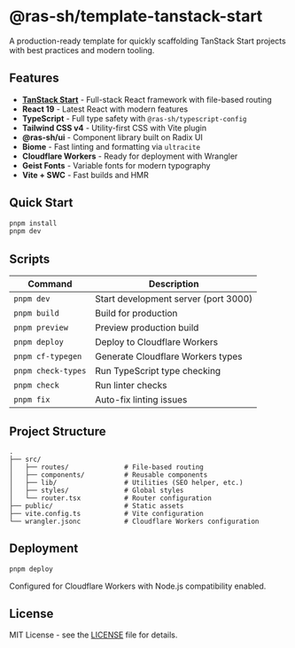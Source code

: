 # @ras-sh/template-tanstack-start

A production-ready template for quickly scaffolding TanStack Start projects with best practices and modern tooling.

## Features

- **[TanStack Start](https://tanstack.com/start)** - Full-stack React framework with file-based routing
- **React 19** - Latest React with modern features
- **TypeScript** - Full type safety with `@ras-sh/typescript-config`
- **Tailwind CSS v4** - Utility-first CSS with Vite plugin
- **@ras-sh/ui** - Component library built on Radix UI
- **Biome** - Fast linting and formatting via `ultracite`
- **Cloudflare Workers** - Ready for deployment with Wrangler
- **Geist Fonts** - Variable fonts for modern typography
- **Vite + SWC** - Fast builds and HMR

## Quick Start

```bash
pnpm install
pnpm dev
```

## Scripts

| Command | Description |
|---------|-------------|
| `pnpm dev` | Start development server (port 3000) |
| `pnpm build` | Build for production |
| `pnpm preview` | Preview production build |
| `pnpm deploy` | Deploy to Cloudflare Workers |
| `pnpm cf-typegen` | Generate Cloudflare Workers types |
| `pnpm check-types` | Run TypeScript type checking |
| `pnpm check` | Run linter checks |
| `pnpm fix` | Auto-fix linting issues |

## Project Structure

```
.
├── src/
│   ├── routes/              # File-based routing
│   ├── components/          # Reusable components
│   ├── lib/                 # Utilities (SEO helper, etc.)
│   ├── styles/              # Global styles
│   └── router.tsx           # Router configuration
├── public/                  # Static assets
├── vite.config.ts           # Vite configuration
└── wrangler.jsonc           # Cloudflare Workers configuration
```

## Deployment

```bash
pnpm deploy
```

Configured for Cloudflare Workers with Node.js compatibility enabled.

## License

MIT License - see the [LICENSE](LICENSE) file for details.
